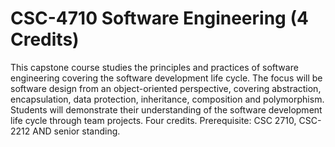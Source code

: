 # CSC-4710 Software Engineering (4 Credits)

This capstone course studies the principles and practices of software engineering covering the software development life cycle. The focus will be software design from an object-oriented perspective, covering abstraction, encapsulation, data protection, inheritance, composition and polymorphism. Students will demonstrate their understanding of the software development life cycle through team projects. Four credits. Prerequisite: CSC 2710, CSC-2212 AND senior standing.
